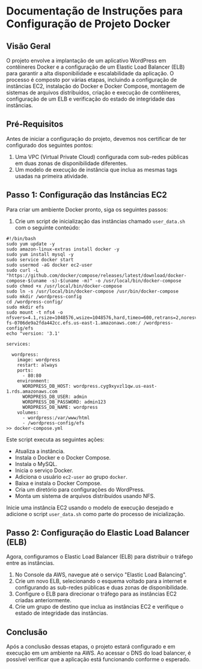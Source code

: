 # Documentação de Instruções para Configuração de Projeto Docker

## Visão Geral

O projeto envolve a implantação de um aplicativo WordPress em contêineres Docker e a configuração de um Elastic Load Balancer (ELB) para garantir a alta disponibilidade e escalabilidade da aplicação. O processo é composto por várias etapas, incluindo a configuração de instâncias EC2, instalação do Docker e Docker Compose, montagem de sistemas de arquivos distribuídos, criação e execução de contêineres, configuração de um ELB e verificação do estado de integridade das instâncias.

## Pré-Requisitos

Antes de iniciar a configuração do projeto, devemos nos certificar de ter configurado dos seguintes pontos:

1. Uma VPC (Virtual Private Cloud) configurada com sub-redes públicas em duas zonas de disponibilidade diferentes.
2. Um modelo de execução de instância que inclua as mesmas tags usadas na primeira atividade.

## Passo 1: Configuração das Instâncias EC2

Para criar um ambiente Docker pronto, siga os seguintes passos:

1. Crie um script de inicialização das instâncias chamado `user_data.sh` com o seguinte conteúdo:

```
#!/bin/bash
sudo yum update -y
sudo amazon-linux-extras install docker -y
sudo yum install mysql -y
sudo service docker start
sudo usermod -aG docker ec2-user
sudo curl -L "https://github.com/docker/compose/releases/latest/download/docker-compose-$(uname -s)-$(uname -m)" -o /usr/local/bin/docker-compose
sudo chmod +x /usr/local/bin/docker-compose
sudo ln -s /usr/local/bin/docker-compose /usr/bin/docker-compose
sudo mkdir /wordpress-config
cd /wordpress-config/
sudo mkdir efs
sudo mount -t nfs4 -o nfsvers=4.1,rsize=1048576,wsize=1048576,hard,timeo=600,retrans=2,noresvport fs-0706de9a2fda442cc.efs.us-east-1.amazonaws.com:/ /wordpress-config/efs
echo "version: '3.1'

services:

  wordpress:
    image: wordpress
    restart: always
    ports:
      - 80:80
    environment:
      WORDPRESS_DB_HOST: wordpress.cyg9xyvzl1qw.us-east-1.rds.amazonaws.com
      WORDPRESS_DB_USER: admin
      WORDPRESS_DB_PASSWORD: admin123
      WORDPRESS_DB_NAME: wordpress
    volumes:
      - wordpress:/var/www/html
      - /wordpress-config/efs
>> docker-compose.yml
```


Este script executa as seguintes ações:

- Atualiza a instância.
- Instala o Docker e o Docker Compose.
- Instala o MySQL.
- Inicia o serviço Docker.
- Adiciona o usuário `ec2-user` ao grupo `docker`.
- Baixa e instala o Docker Compose.
- Cria um diretório para configurações do WordPress.
- Monta um sistema de arquivos distribuídos usando NFS.

Inicie uma instância EC2 usando o modelo de execução desejado e adicione o script `user_data.sh` como parte do processo de inicialização.

## Passo 2: Configuração do Elastic Load Balancer (ELB)

Agora, configuramos o Elastic Load Balancer (ELB) para distribuir o tráfego entre as instâncias.

1. No Console da AWS, navegue até o serviço "Elastic Load Balancing".
2. Crie um novo ELB, selecionando o esquema voltado para a internet e configurando as sub-redes públicas e duas zonas de disponibilidade.
3. Configure o ELB para direcionar o tráfego para as instâncias EC2 criadas anteriormente.
4. Crie um grupo de destino que inclua as instâncias EC2 e verifique o estado de integridade das instâncias.

## Conclusão

Após a conclusão dessas etapas, o projeto estará configurado e em execução em um ambiente na AWS. Ao acessar o DNS do load balancer, é possível verificar que a aplicação está funcionando conforme o esperado.
